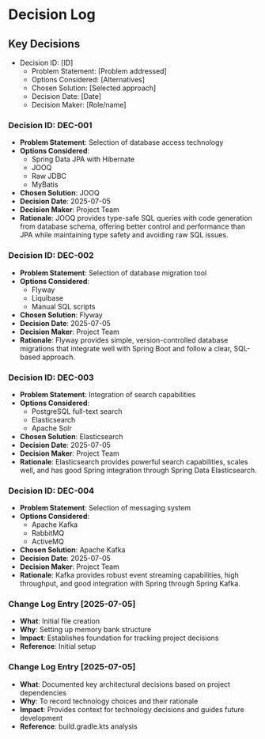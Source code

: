 # Decision Log

## Key Decisions
- Decision ID: [ID]
  - Problem Statement: [Problem addressed]
  - Options Considered: [Alternatives]
  - Chosen Solution: [Selected approach]
  - Decision Date: [Date]
  - Decision Maker: [Role/name]

### Decision ID: DEC-001
- **Problem Statement**: Selection of database access technology
- **Options Considered**: 
  - Spring Data JPA with Hibernate
  - JOOQ
  - Raw JDBC
  - MyBatis
- **Chosen Solution**: JOOQ
- **Decision Date**: 2025-07-05
- **Decision Maker**: Project Team
- **Rationale**: JOOQ provides type-safe SQL queries with code generation from database schema, offering better control and performance than JPA while maintaining type safety and avoiding raw SQL issues.

### Decision ID: DEC-002
- **Problem Statement**: Selection of database migration tool
- **Options Considered**: 
  - Flyway
  - Liquibase
  - Manual SQL scripts
- **Chosen Solution**: Flyway
- **Decision Date**: 2025-07-05
- **Decision Maker**: Project Team
- **Rationale**: Flyway provides simple, version-controlled database migrations that integrate well with Spring Boot and follow a clear, SQL-based approach.

### Decision ID: DEC-003
- **Problem Statement**: Integration of search capabilities
- **Options Considered**: 
  - PostgreSQL full-text search
  - Elasticsearch
  - Apache Solr
- **Chosen Solution**: Elasticsearch
- **Decision Date**: 2025-07-05
- **Decision Maker**: Project Team
- **Rationale**: Elasticsearch provides powerful search capabilities, scales well, and has good Spring integration through Spring Data Elasticsearch.

### Decision ID: DEC-004
- **Problem Statement**: Selection of messaging system
- **Options Considered**: 
  - Apache Kafka
  - RabbitMQ
  - ActiveMQ
- **Chosen Solution**: Apache Kafka
- **Decision Date**: 2025-07-05
- **Decision Maker**: Project Team
- **Rationale**: Kafka provides robust event streaming capabilities, high throughput, and good integration with Spring through Spring Kafka.

### Change Log Entry [2025-07-05]
- **What**: Initial file creation
- **Why**: Setting up memory bank structure
- **Impact**: Establishes foundation for tracking project decisions
- **Reference**: Initial setup

### Change Log Entry [2025-07-05]
- **What**: Documented key architectural decisions based on project dependencies
- **Why**: To record technology choices and their rationale
- **Impact**: Provides context for technology decisions and guides future development
- **Reference**: build.gradle.kts analysis
